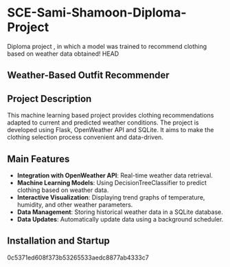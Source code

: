 # SCE-Sami-Shamoon-Diploma-Project
Diploma project , in which a model was trained to recommend clothing based on weather data obtained!
HEAD
## Weather-Based Outfit Recommender

## Project Description

This machine learning based project provides clothing recommendations adapted to current and predicted weather conditions. The project is developed using Flask, OpenWeather API and SQLite. It aims to make the clothing selection process convenient and data-driven.

## Main Features

- **Integration with OpenWeather API**: Real-time weather data retrieval.
- **Machine Learning Models**: Using DecisionTreeClassifier to predict clothing based on weather data.
- **Interactive Visualization**: Displaying trend graphs of temperature, humidity, and other weather parameters.
- **Data Management**: Storing historical weather data in a SQLite database.
- **Data Updates**: Automatically update data using a background scheduler.

## Installation and Startup

0c5371ed608f373b53265533aedc8877ab4333c7

